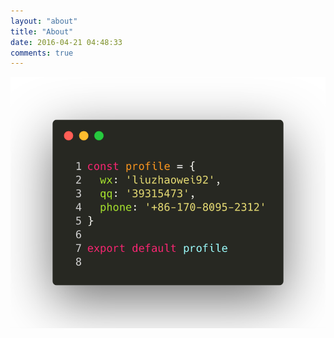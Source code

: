 ```yaml
---
layout: "about"
title: "About"
date: 2016-04-21 04:48:33
comments: true
---
```


![联系方式](./profile.png)